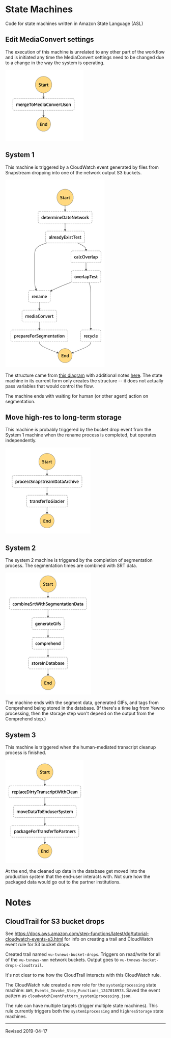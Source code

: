 # State Machines

Code for state machines written in Amazon State Language (ASL)

## Edit MediaConvert settings

The execution of this machine is unrelated to any other part of the workflow and is initiated any time the MediaConvert settings need to be changed due to a change in the way the system is operating.

![edit MediaConvert settings](editMediaConvertSettings.png)

## System 1

This machine is triggered by a CloudWatch event generated by files from Snapstream dropping into one of the network output S3 buckets.

![system 1](system1.png)

The structure came from [this diagram](https://github.com/HeardLibrary/cloud-tvnews/pull/11#issuecomment-484580646) with additional notes [here](https://github.com/HeardLibrary/cloud-tvnews/pull/11#issuecomment-484597103).  The state machine in its current form only creates the structure -- it does not actually pass variables that would control the flow.

The machine ends with waiting for human (or other agent) action on segmentation.

## Move high-res to long-term storage

This machine is probably triggered by the bucket drop event from the System 1 machine when the rename process is completed, but operates independently.

![move highres to longterm storage](highresStorage.png)

## System 2

The system 2 machine is triggered by the completion of segmentation process.  The segmentation times are combined with SRT data.

![system 2](system2.png)

The machine ends with the segment data, generated GIFs, and tags from Comprehend being stored in the database. (If there's a time lag from Yewno processing, then the storage step won't depend on the output from the Comprehend step.)

## System 3

This machine is triggered when the human-mediated transcript cleanup process is finished.

![system 3](system3.png)

At the end, the cleaned up data in the database get moved into the production system that the end-user interacts with.  Not sure how the packaged data would go out to the partner institutions.

# Notes

## CloudTrail for S3 bucket drops

See <https://docs.aws.amazon.com/step-functions/latest/dg/tutorial-cloudwatch-events-s3.html> for info on creating a trail and CloudWatch event rule for S3 bucket drops.

Created trail named `vu-tvnews-bucket-drops`.  Triggers on read/write for all of the `vu-tvnews-nnn` network buckets.  Output goes to `vu-tvnews-bucket-drops-cloudtrail`.

It's not clear to me how the CloudTrail interacts with this CloudWatch rule.

The CloudWatch rule created a new role for the `system1processing` state machine: `AWS_Events_Invoke_Step_Functions_1247018973`.  Saved the event pattern as `cloudwatchEventPattern_system1processing.json`.

The rule can have multiple targets (trigger multiple state machines).  This rule currently triggers both the `system1processing` and `highresStorage` state machines.

----
Revised 2019-04-17
